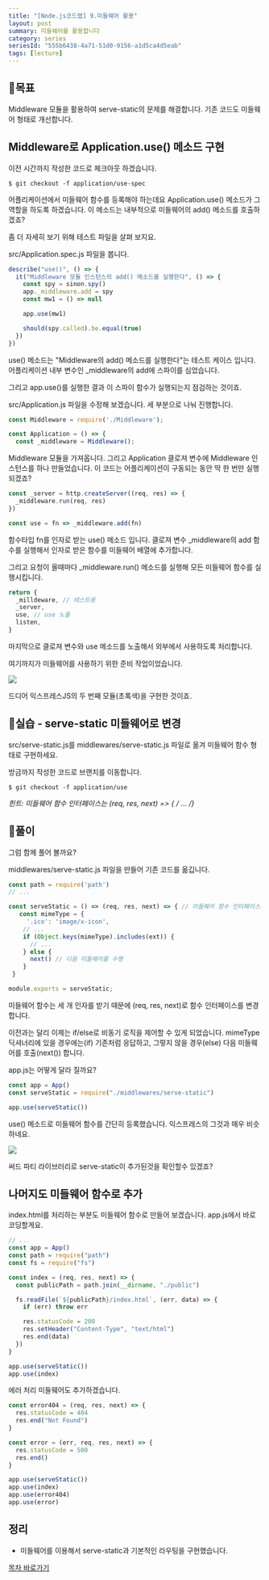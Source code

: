```yaml
---
title: "[Node.js코드랩] 9.미들웨어 활용"
layout: post
summary: 미들웨어를 활용합니다
category: series
seriesId: "555b6438-4a71-51d0-9156-a1d5ca4d5eab"
tags: [lecture]
---
```


## 🌳목표

Middleware 모듈을 활용하여 serve-static의 문제를 해결합니다.
기존 코드도 미들웨어 형태로 개선합니다.

## Middleware로 Application.use() 메소드 구현

이전 시간까지 작성한 코드로 체크아웃 하겠습니다.

```
$ git checkout -f application/use-spec
```

어플리케이션에서 미들웨어 함수를 등록해야 하는데요 Application.use() 메소드가 그 역할을 하도록 하겠습니다. 이 메소드는 내부적으로 미들웨어의 add() 메소드를 호출하겠죠?

좀 더 자세히 보기 위해 테스트 파일을 살펴 보지요.

src/Application.spec.js 파일을 봅니다.

```js
describe("use()", () => {
  it("Middleware 모듈 인스턴스의 add() 메소드를 실행한다", () => {
    const spy = sinon.spy()
    app._middleware.add = spy
    const mw1 = () => null

    app.use(mw1)

    should(spy.called).be.equal(true)
  })
})
```

use() 메소드는 "Middleware의 add() 메소드를 실행한다"는 테스트 케이스 입니다.
어플리케이션 내부 변수인 \_middleware의 add에 스파이를 심었습니다.

그리고 app.use()를 실행한 결과 이 스파이 함수가 실행되는지 점검하는 것이죠.

src/Application.js 파일을 수정해 보겠습니다. 세 부분으로 나눠 진행합니다.

```js
const Middleware = require('./Middleware');

const Application = () => {
  const _middleware = Middleware();
```

Middleware 모듈을 가져옵니다. 그리고 Application 클로져 변수에 Middleware 인스턴스를 하나 만들었습니다. 이 코드는 어플리케이션이 구동되는 동안 딱 한 번만 실행 되겠죠?

```js
const _server = http.createServer((req, res) => {
  _middleware.run(req, res)
})

const use = fn => _middleware.add(fn)
```

함수타입 fn를 인자로 받는 use() 메소드 입니다. 클로져 변수 \_middleware의 add 함수를 실행해서 인자로 받은 함수를 미들웨어 배열에 추가합니다.

그리고 요청이 올때마다 \_middleware.run() 메소드를 실행해 모든 미들웨어 함수를 실행시킵니다.

```js
return {
  _milldeware, // 테스트용
  _server,
  use, // use 노출
  listen,
}
```

마지막으로 클로져 변수와 use 메소드를 노출해서 외부에서 사용하도록 처리합니다.

여기까지가 미들웨어를 사용하기 위한 준비 작업이었습니다.

![](/assets/imgs/2018/12/09/struct.png)

드디어 익스프레스JS의 두 번째 모듈(초록색)을 구현한 것이죠.

## 🐤실습 - serve-static 미들웨어로 변경

src/serve-static.js를 middlewares/serve-static.js 파일로 옮겨 미들웨어 함수 형태로 구현하세요.

방금까지 작성한 코드로 브랜치를 이동합니다.

```
$ git checkout -f application/use
```

_힌트: 미들웨어 함수 인터페이스는 (req, res, next) => { /_ ... _/}_

## 🐤풀이

그럼 함께 풀어 볼까요?

middlewares/serve-static.js 파일을 만들어 기존 코드를 옮깁니다.

```js
const path = require('path')
// ...

const serveStatic = () => (req, res, next) => { // 미들웨어 함수 인터페이스
   const mimeType = {
     '.ico': 'image/x-icon',
    // ...
    if (Object.keys(mimeType).includes(ext)) {
      // ...
    } else {
      next() // 다음 미들웨어를 수행
    }
 }

module.exports = serveStatic;
```

미들웨어 함수는 세 개 인자를 받기 때문에 (req, res, next)로 함수 인터페이스를 변경합니다.

이전과는 달리 이제는 if/else로 비동기 로직을 제어할 수 있게 되었습니다. mimeType 딕셔너리에 있을 경우에는(if) 기존처럼 응답하고, 그렇지 않을 경우(else) 다음 미들웨어를 호출(next()) 합니다.

app.js는 어떻게 달라 질까요?

```js
const app = App()
const serveStatic = require("./middlewares/serve-static")

app.use(serveStatic())
```

use() 메소드로 미들웨어 함수를 간단히 등록했습니다. 익스프레스의 그것과 매우 비슷하네요.

![](/assets/imgs/2018/12/09/struct2.png)

써드 파티 라이브러리로 serve-static이 추가된것을 확인할수 있겠죠?

## 나머지도 미들웨어 함수로 추가

index.html를 처리하는 부분도 미들웨어 함수로 만들어 보겠습니다.
app.js에서 바로 코딩할게요.

```js
// ...
const app = App()
const path = require("path")
const fs = require("fs")

const index = (req, res, next) => {
  const publicPath = path.join(__dirname, "./public")

  fs.readFile(`${publicPath}/index.html`, (err, data) => {
    if (err) throw err

    res.statusCode = 200
    res.setHeader("Content-Type", "text/html")
    res.end(data)
  })
}

app.use(serveStatic())
app.use(index)
```

에러 처리 미들웨어도 추가하겠습니다.

```js
const error404 = (req, res, next) => {
  res.statusCode = 404
  res.end("Not Found")
}

const error = (err, req, res, next) => {
  res.statusCode = 500
  res.end()
}

app.use(serveStatic())
app.use(index)
app.use(error404)
app.use(error)
```

## 정리

- 미들웨어를 이용해서 serve-static과 기본적인 라우팅을 구현했습니다.

[목차 바로가기](/series/2018/12/01/node-web-0_index.html)
